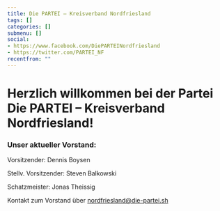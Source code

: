 ```yaml
---
title: Die PARTEI – Kreisverband Nordfriesland
tags: []
categories: []
submenu: []
social:
- https://www.facebook.com/DiePARTEINordfriesland
- https://twitter.com/PARTEI_NF
recentfrom: ""
---
```

# Herzlich willkommen bei der Partei Die PARTEI &ndash; Kreisverband Nordfriesland!
### Unser aktueller Vorstand:

Vorsitzender: Dennis Boysen

Stellv. Vorsitzender: Steven Balkowski

Schatzmeister: Jonas Theissig

Kontakt zum Vorstand über [nordfriesland@die-partei.sh](mailto:nordfriesland@die-partei.sh)